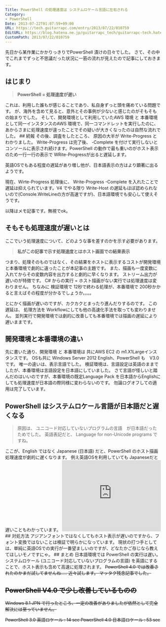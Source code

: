 ```yaml
---
Title: PowerShell の処理速度は システムロケール言語に左右される
Category:
- PowerShell
Date: 2013-07-22T01:07:59+09:00
URL: https://tech.guitarrapc.com/entry/2013/07/22/010759
EditURL: https://blog.hatena.ne.jp/guitarrapc_tech/guitarrapc-tech.hatenablog.com/atom/entry/11696248318757675815
CustomPath: 2013/07/22/010759
---
```


先日から某作業にかかりっきりでPowerShell 漬けの日々でした。 さて、その中でこれまでずっと不思議だった状況に一筋の流れが見えたので記事にしておきます。
## はじまり
<blockquote><strong>PowerShell = 処理速度が遅い</strong></blockquote>
これは、利用した誰もが感じることであり、私自身ずっと頭を痛めている問題です。
が、海外を含めて見ると、意外とその事例が少ないと感じたのがそもそもの始まりでした。
そして、開発環境として利用していたAWS 環境 と 本番環境として同一インスタンスのAWS 環境で、同一コマンドレットを実行したのに、あからさまに処理速度が違ったことでその疑いが大きくなったのは自然な流れでした。
## 続報
その後、調査をしたところ、 原因の大半が Write-Progress とわかりました。
Write-Progress は完了後、 -Complete を付けて実行しないとコンソールに表示され続けます。PowerShell の動作で最も重いのがホスト表示のため一行一行の表示で WRite-Progressが出ると遅延します。

英語OSでもある程度の遅延があり増し他が、日本語表示の方はより顕著に出るようです。

現在、Wirte-Progress 処理後に、 Write-Progress -Complete を入れたことで遅延は抑えられています。V4 でやる限り Write-Host の遅延もほぼ認められないので(Console.WriteLineの方が高速ですが)、日本語環境でも安心して使えそうです。

以降はメモ記事です。無視でok。
## そもそも処理速度が遅いとは
ここでいう処理速度について、どのような事を差すのかを示す必要があります。
<blockquote><strong>私がこの記事で示す処理速度とはホスト画面での結果表示 </strong></blockquote>
つまり、処理そのものではなく、その結果をホストに表示するコストが開発環境と本番環境で劇的に違ったことが本記事の主題です。
また、描画も一度変数に入れてからその変数内容を出力すると劇的に早くなります。 ストリーム出力が遅いのが特徴です。
C# からの実行 = ホスト描画がない実行では処理速度は変わりません。
ちなみに 検証環境で 12秒で終わる処理が、本番環境で 200秒かかると言えばその程度が分かるでしょうか。。。。

とにかく描画が遅いのですが、カクカクとまったり進んだりするのです。
この遅延は、 処理方法を Workflowにしても他の高速化手法を取っても変わりません。
並列実行で開発環境では劇的に改善しても本番環境では描画の遅延により遅いままです。

## 開発環境と本番環境の違い
先に書いた通り、開発環境 と 本番環境は 共にAWS EC2 の m1.X1Largeインスタンスです。
OSも共に Windows Server 2012 English、PowerShell も　V3.0です。
唯一の違いは、表示言語でした。 検証環境は、言語設定は英語のままでしたが、本番環境は言語設定を日本語にしていました。
さて言語が怪しいと踏んだのはいいのですが、本番環境の既定Language Pack を日本語からEnglishにしても処理速度が日本語の際同様に変わらないのです。
勿論ログオフしての適用は完了しています。
## PowerShell はシステムロケール言語が日本語だと遅くなる
<blockquote>原因は、 ユニコード対応していないプログラムの言語　が日本語だったためでした。 英語表記だと、 Language for non-Unicode programs ですね。</blockquote>
ここが、English ではなく Japanese (日本語) だと、PowerShell のホスト描画処理速度が劇的に遅くなります。
例え英語OSを利用していても Japaneseだと遅いこともわかっています。
<iframe src="https://skydrive.live.com/embed?cid=D0D99BE0D6F89C8B&amp;resid=D0D99BE0D6F89C8B%211733&amp;authkey=AJOZFJSSWD6Yd7w" width="320" height="230" frameborder="0" scrolling="no"></iframe>
## 対処方法
アジアンフォントではなくしてもホスト表示が遅いのですから、フォント変換ではないことは検証で明らかになっています。
現状の打つ手としては、単純に英語OSでの実行が一番望ましいのですが、どなたかご存じなら教えてほしいモノですにゃ。
## まとめ
日本語環境では PowerShell の実行は遅い。 システムロケール (ユニコード対応していないプログラムの言語) を英語にすることで、ホスト表示も含めて高速に処理されます。 <span style="text-decoration: line-through;">PowerShell 4.0 では改善されたのかまだ試してませんね..... 近々試します。 マッタク残念記事でした。

## PowerShell V4.0 で少し改善しているものの
Windows 8.1 JPN で行ったところ、一定の改善がありましたが依然として完全解決には至っていません。

PowerShell 3.0 英語ロケール : 14 sec
PowerShell 4.0 日本語ロケール : 53 sec
